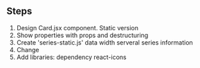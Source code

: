 ## Steps

1. Design Card.jsx component. Static version
2. Show properties with props and destructuring 
3. Create 'series-static.js' data width serveral series information
4. Change 
5. Add libraries: dependency react-icons 